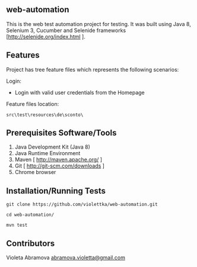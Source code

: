 ## web-automation

This is the web test automation project for testing. It was built using Java 8, Selenium 3, Cucumber and Selenide frameworks [http://selenide.org/index.html ].

## Features

Project has tree feature files which represents the following scenarios:
  
 Login:
  * Login with valid user credentials from the Homepage
  
Feature files location:

`src\test\resources\de\sconto\`

## Prerequisites Software/Tools

1. Java Development Kit (Java 8)
2. Java Runtime Environment
3. Maven [ http://maven.apache.org/ ]
4. Git [ http://git-scm.com/downloads ]
5. Chrome browser

## Installation/Running Tests

`git clone https://github.com/violettka/web-automation.git`

`cd web-automation/`

`mvn test`

## Contributors

Violeta Abramova abramova.violetta@gmail.com
